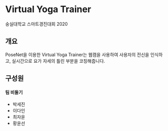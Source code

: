 Virtual Yoga Trainer
=============
숭실대학교 스마트경진대회 2020

## 개요
PoseNet을 이용한 Virtual Yoga Trainer는 웹캠을 사용하여 사용자의 전신을 인식하고, 실시간으로 요가 자세의 틀린 부분을 코칭해줍니다.

## 구성원
#### 팀 비둘기
* 박세진
* 이다인
* 최자윤
* 황윤선
